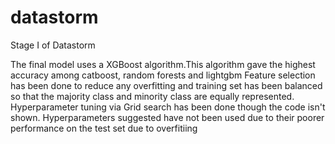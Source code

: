 # datastorm
Stage I of Datastorm

The final model uses a XGBoost algorithm.This algorithm gave the highest accuracy among catboost, random forests and lightgbm
Feature selection has been done to reduce any overfitting and training set has been balanced so that the majority class and minority class are equally represented.
Hyperparameter tuning via Grid search has been done though the code isn't shown. Hyperparameters suggested have not been used due to their poorer performance on the test set due to overfitiing
